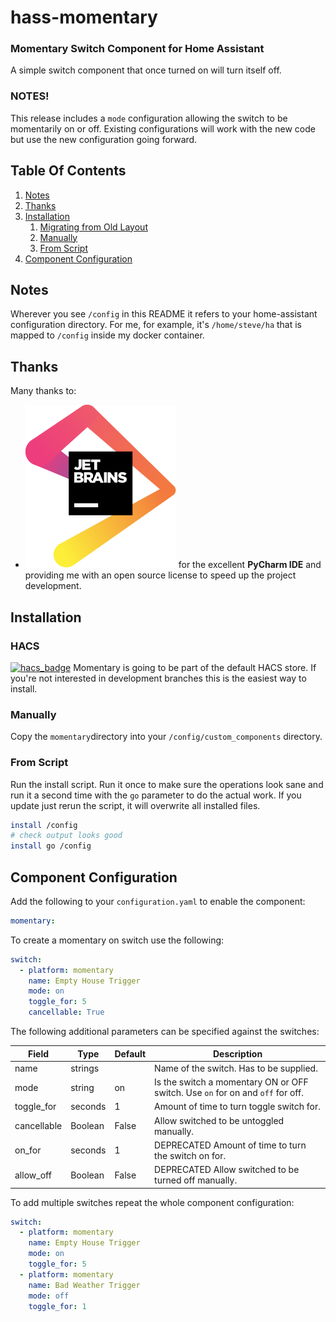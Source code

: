 # hass-momentary
### Momentary Switch Component for Home Assistant
A simple switch component that once turned on will turn itself off.

### NOTES!
This release includes a `mode` configuration allowing the switch to be momentarily on or off. Existing configurations will work with the new code but use the new configuration going forward.

## Table Of Contents
1. [Notes](#Notes)
1. [Thanks](#Thanks)
1. [Installation](#Installation)
   1. [Migrating from Old Layout](#Migrating-from-Old-Layout)
   1. [Manually](#Manually)
   1. [From Script](#From-Script)
1. [Component Configuration](#Component-Configuration)

## Notes
Wherever you see `/config` in this README it refers to your home-assistant configuration directory. For me, for example, it's `/home/steve/ha` that is mapped to `/config` inside my docker container.

## Thanks
Many thanks to:
* [![JetBrains](/images/jetbrains.svg)](https://www.jetbrains.com/?from=hass-aarlo) for the excellent **PyCharm IDE** and providing me with an open source license to speed up the project development.

## Installation

### HACS
[![hacs_badge](https://img.shields.io/badge/HACS-Default-orange.svg?style=for-the-badge)](https://github.com/custom-components/hacs)
Momentary is going to be part of the default HACS store. If you're not interested in development branches this is the easiest way to install.

### Manually
Copy the `momentary`directory into your `/config/custom_components` directory.

### From Script
Run the install script. Run it once to make sure the operations look sane and run it a second time with the `go` parameter to do the actual work. If you update just rerun the script, it will overwrite all installed files.

```sh
install /config
# check output looks good
install go /config
```

## Component Configuration
Add the following to your `configuration.yaml` to enable the component:

```yaml
momentary:
```

To create a momentary on switch use the following:

```yaml
switch:
  - platform: momentary
    name: Empty House Trigger
    mode: on
    toggle_for: 5
    cancellable: True
```

The following additional parameters can be specified against the switches:

| Field                 | Type     | Default          | Description                       
|-----------------------|----------|------------------|-------------------------------------------------------------------------------------------------------------------------------------------------------------------------------------------------------------------------------------------|
| name                  | strings  |                  | Name of the switch. Has to be supplied.                                                                                                                                                                                                     |
| mode                  | string  | on                | Is the switch a momentary ON or OFF switch. Use `on` for on and `off` for off.                                                                                                                                                                                                   |
| toggle_for            | seconds  | 1                | Amount of time to turn toggle switch for.                                                                                                                                                                                                   |
| cancellable           | Boolean  | False            | Allow switched to be untoggled manually.                                                                                                                                                                                                   |
| on_for                | seconds  | 1                | DEPRECATED Amount of time to turn the switch on for.                                                                                                                                                                                                   |
| allow_off             | Boolean  | False            | DEPRECATED Allow switched to be turned off manually.                                                                                                                                                                                                   |

To add multiple switches repeat the whole component configuration:

```yaml
switch:
  - platform: momentary
    name: Empty House Trigger
    mode: on
    toggle_for: 5
  - platform: momentary
    name: Bad Weather Trigger
    mode: off
    toggle_for: 1
```
